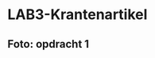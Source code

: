 # LAB3-Krantenartikel
## Foto: opdracht 1
<!-- ![My Image](https://github.com/Jovian2000/LAB3-Krantenartikel/blob/master/images/picture1.PNG) -->